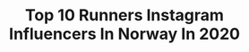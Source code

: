 ---
title: Top 10 Runners Instagram Influencers In Norway In 2020
description: >-
  Find top runners Instagram influencers in Norway in 2020. Most popular hashtags: #running #timetoplay #utno #runningmotivation.
platform: Instagram
profiles:
  - username: "runanne92"
    fullname: >-
      Anne Alice Runner
    location: "Norway"
    followers: 9368
    engagement: 1666
    commentsToLikes: 0.037263
    avatar: "https://instagram.fgyd4-2.fna.fbcdn.net/v/t51.2885-19/s320x320/18646648_663373580529081_3611026447403057152_a.jpg?_nc_ht=instagram.fgyd4-2.fna.fbcdn.net&_nc_ohc=KhN0ZDxd8ZAAX86OuT9&oh=47db38c14387312bbf0eb8c94525d487&oe=5EA13C9B"
    verified: false
    hashtags: "#strong, #goodfeeling, #challangeyourself, #newlife"
  - username: "jakobing"
    fullname: >-
      Jakob Ingebrigtsen
    location: "Norway"
    followers: 248716
    engagement: 1141
    commentsToLikes: 0.006305
    avatar: "https://scontent-ams4-1.cdninstagram.com/v/t51.2885-19/s320x320/67615272_978368475848114_4497026540701220864_n.jpg?_nc_ht=scontent-ams4-1.cdninstagram.com&_nc_ohc=3nLZ0KBInU8AX9NsFZu&oh=b07a7a73ab41faed689a00beb158bd0e&oe=5EB8C63E"
    verified: true
    hashtags: "#icansaveaheart, #laerdalmedical, #sportsmaster, #fris"
  - username: "angelikasverdrup"
    fullname: >-
      Angelika S. 🇳🇴
    location: "Norway"
    followers: 6553
    engagement: 496
    commentsToLikes: 0.038192
    avatar: "https://scontent-atl3-1.cdninstagram.com/v/t51.2885-19/s320x320/91258574_239637097083428_6070764328175271936_n.jpg?_nc_ht=scontent-atl3-1.cdninstagram.com&_nc_ohc=Qh4TUnu1N-4AX97O5B_&oh=4639e9bd52a04cd102b91be158b860c5&oe=5EBA3F64"
    verified: false
    hashtags: "#frozenlakemarathon, #god, #ecotrail, #aksla"
  - username: "karolinebgrovdal"
    fullname: >-
      Karoline Bjerkeli Grøvdal
    location: "Norway"
    followers: 26180
    engagement: 700
    commentsToLikes: 0.007238
    avatar: "https://scontent-lht6-1.cdninstagram.com/v/t51.2885-19/s320x320/72792676_1187626381428581_1570478010375602176_n.jpg?_nc_ht=scontent-lht6-1.cdninstagram.com&_nc_ohc=Py2Gsx7yaMIAX-icNFm&oh=a8e5e7e3ad4a9169f50291f679437052&oe=5EBBA529"
    verified: false
    hashtags: "#teamnorway, #vacation, #happynewyear, #runninglife"
  - username: "melinamagulas"
    fullname: >-
      MELINA MEYER MAGULAS
    location: "Norway"
    followers: 9823
    engagement: 568
    commentsToLikes: 0.018527
    avatar: "https://scontent-ams4-1.cdninstagram.com/v/t51.2885-19/s320x320/26383116_292848344573667_6522224184792186880_n.jpg?_nc_ht=scontent-ams4-1.cdninstagram.com&_nc_ohc=Ys25K3BeTywAX8Yca02&oh=4ee3c5df1db49ccd093ed2dca26821d9&oe=5EB295E4"
    verified: false
    hashtags: "#gjemmekontor, #paradis, #shapeupnorge, #prestasjonsprat"
  - username: "stianangermundvik"
    fullname: >-
      Stian Angermund-Vik
    location: "Norway"
    followers: 26986
    engagement: 416
    commentsToLikes: 0.006374
    avatar: "https://scontent-ams4-1.cdninstagram.com/v/t51.2885-19/s320x320/44538926_338951706655016_4947269525708996608_n.jpg?_nc_ht=scontent-ams4-1.cdninstagram.com&_nc_ohc=xXSk01uRydsAX8Cwu9h&oh=7089bcbd95f7b58a9899a213f0ad6653&oe=5EB793C2"
    verified: false
    hashtags: "#salomonrunning, #timetoplay, #traintoski, #salomonnordic"
  - username: "jorgen_aastorp"
    fullname: >-
      🇳🇴 | Jørgen Aastorp
    location: "Norway"
    followers: 12307
    engagement: 529
    commentsToLikes: 0.076330
    avatar: "https://scontent-ams4-1.cdninstagram.com/v/t51.2885-19/s320x320/13643607_1106511736079439_1652103029_a.jpg?_nc_ht=scontent-ams4-1.cdninstagram.com&_nc_ohc=0nqDnLrBzAIAX9D-udV&oh=593a8842334388b26153946fd6eafe4d&oe=5E864B79"
    verified: false
    hashtags: "#crossfit, #efinorge, #pushup, #myboy"
  - username: "aktivmamma"
    fullname: >-
      Cathrine 🇳🇴
    location: "Norway"
    followers: 23127
    engagement: 452
    commentsToLikes: 0.079060
    avatar: "https://scontent-ams4-1.cdninstagram.com/v/t51.2885-19/s320x320/90331171_560274641276113_7175449153864990720_n.jpg?_nc_ht=scontent-ams4-1.cdninstagram.com&_nc_ohc=V2Pa-wpvokQAX_q_hHd&oh=db9f0246689f5918bac67bf22c6b7444&oe=5EB7D285"
    verified: false
    hashtags: "#runningmotivation, #waterfall, #crossfitgirls, #yeswecan"
  - username: "jravn06"
    fullname: >-
      
    location: "Norway"
    followers: 6278
    engagement: 1222
    commentsToLikes: 0.038788
    avatar: "https://scontent-lht6-1.cdninstagram.com/v/t51.2885-19/s320x320/17495181_1907976479483792_2834131683203088384_a.jpg?_nc_ht=scontent-lht6-1.cdninstagram.com&_nc_ohc=GtcLqukUIeIAX80lRdm&oh=e9c614d86c4be8afbd8553978ace556f&oe=5EB7A4B6"
    verified: false
    hashtags: "#tb, #running, #trailrunning, #runforgood"
  - username: "erivag"
    fullname: >-
      Erik Vågen
    location: "Norway"
    followers: 2312
    engagement: 1368
    commentsToLikes: 0.119072
    avatar: "https://scontent-atl3-1.cdninstagram.com/v/t51.2885-19/s320x320/91912476_285989092390745_4768761055570558976_n.jpg?_nc_ht=scontent-atl3-1.cdninstagram.com&_nc_ohc=Tzc77ZLDV0gAX_JG0rH&oh=7059a41f800a5c2beef423cadfb152a4&oe=5EBAF7C6"
    verified: false
    hashtags: "#friflythelg, #visitvoss, #photooftheyear, #siralexferguson"
---
